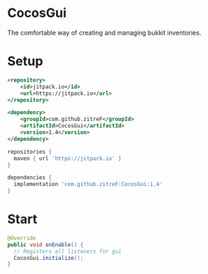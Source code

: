 # CocosGui
The comfortable way of creating and managing bukkit inventories.

# Setup
```xml
<repository>
    <id>jitpack.io</id>
    <url>https://jitpack.io</url>
</repository>

<dependency>
    <groupId>com.github.zitreF</groupId>
    <artifactId>CocosGui</artifactId>
    <version>1.4</version>
</dependency>
```


```gradle
repositories {
  maven { url 'https://jitpack.io' }
}

dependencies {
  implementation 'com.github.zitreF:CocosGui:1.4'
}
```

# Start
```java
@Override
public void onEnable() {
  // Registers all listeners for gui
  CocosGui.initialize();
}
```
